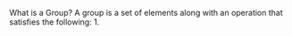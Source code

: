 What is a Group?
	A group is a set of elements along with an operation that satisfies the following:
	1. 